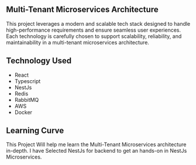 ## Multi-Tenant Microservices Architecture

This project leverages a modern and scalable tech stack designed to handle high-performance requirements and ensure seamless user experiences. Each technology is carefully chosen to support scalability, reliability, and maintainability in a multi-tenant microservices architecture.

## Technology Used

- React
- Typescript
- NestJs
- Redis
- RabbitMQ
- AWS
- Docker

## Learning Curve

This Project Will help me learn the Multi-Tenant Microservices architecture in-depth. I have Selected NestJs for backend to get an hands-on in NestJs Microservices.
